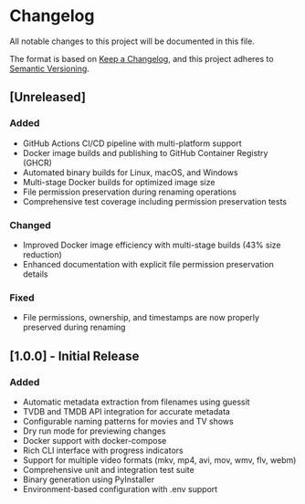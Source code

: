 # Changelog

All notable changes to this project will be documented in this file.

The format is based on [Keep a Changelog](https://keepachangelog.com/en/1.0.0/),
and this project adheres to [Semantic Versioning](https://semver.org/spec/v2.0.0.html).

## [Unreleased]

### Added
- GitHub Actions CI/CD pipeline with multi-platform support
- Docker image builds and publishing to GitHub Container Registry (GHCR)
- Automated binary builds for Linux, macOS, and Windows
- Multi-stage Docker builds for optimized image size
- File permission preservation during renaming operations
- Comprehensive test coverage including permission preservation tests

### Changed
- Improved Docker image efficiency with multi-stage builds (43% size reduction)
- Enhanced documentation with explicit file permission preservation details

### Fixed
- File permissions, ownership, and timestamps are now properly preserved during renaming

## [1.0.0] - Initial Release

### Added
- Automatic metadata extraction from filenames using guessit
- TVDB and TMDB API integration for accurate metadata
- Configurable naming patterns for movies and TV shows
- Dry run mode for previewing changes
- Docker support with docker-compose
- Rich CLI interface with progress indicators
- Support for multiple video formats (mkv, mp4, avi, mov, wmv, flv, webm)
- Comprehensive unit and integration test suite
- Binary generation using PyInstaller
- Environment-based configuration with .env support